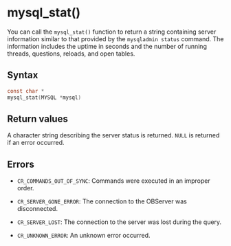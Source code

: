 mysql_stat() 
=================================

You can call the `mysql_stat()` function to return a string containing server information similar to that provided by the `mysqladmin status` command. The information includes the uptime in seconds and the number of running threads, questions, reloads, and open tables. 

Syntax 
---------------------------

```c
const char *
mysql_stat(MYSQL *mysql)
```



Return values 
----------------------------------

A character string describing the server status is returned. `NULL` is returned if an error occurred.

Errors 
---------------------------

* `CR_COMMANDS_OUT_OF_SYNC`: Commands were executed in an improper order.

  

* `CR_SERVER_GONE_ERROR`: The connection to the OBServer was disconnected.

  

* `CR_SERVER_LOST`: The connection to the server was lost during the query.

  

* `CR_UNKNOWN_ERROR`: An unknown error occurred.

  



